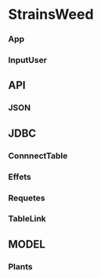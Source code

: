 # StrainsWeed

### App
### InputUser 

## API
### JSON

## JDBC
### ConnnectTable

### Effets

### Requetes

### TableLink

## MODEL

### Plants
